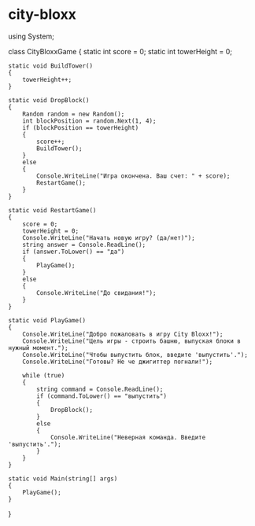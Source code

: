 # city-bloxx
using System;

class CityBloxxGame
{
    static int score = 0;
    static int towerHeight = 0;

    static void BuildTower()
    {
        towerHeight++;
    }

    static void DropBlock()
    {
        Random random = new Random();
        int blockPosition = random.Next(1, 4);
        if (blockPosition == towerHeight)
        {
            score++;
            BuildTower();
        }
        else
        {
            Console.WriteLine("Игра окончена. Ваш счет: " + score);
            RestartGame();
        }
    }

    static void RestartGame()
    {
        score = 0;
        towerHeight = 0;
        Console.WriteLine("Начать новую игру? (да/нет)");
        string answer = Console.ReadLine();
        if (answer.ToLower() == "да")
        {
            PlayGame();
        }
        else
        {
            Console.WriteLine("До свидания!");
        }
    }

    static void PlayGame()
    {
        Console.WriteLine("Добро пожаловать в игру City Bloxx!");
        Console.WriteLine("Цель игры - строить башню, выпуская блоки в нужный момент.");
        Console.WriteLine("Чтобы выпустить блок, введите 'выпустить'.");
        Console.WriteLine("Готовы? Нe че джигиттер погнали!");

        while (true)
        {
            string command = Console.ReadLine();
            if (command.ToLower() == "выпустить")
            {
                DropBlock();
            }
            else
            {
                Console.WriteLine("Неверная команда. Введите 'выпустить'.");
            }
        }
    }

    static void Main(string[] args)
    {
        PlayGame();
    }
}

